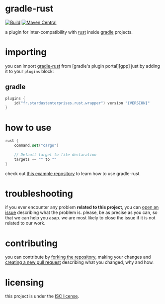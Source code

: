 # gradle-rust

[![Build][badge-github-ci]][project-gradle-ci]
[![Maven Central][badge-mvnc]][project-mvnc]

a plugin for inter-compatibility with [rust][rust] inside [gradle][gradle] projects.

# importing

you can import [gradle-rust][project-url] from [gradle's plugin portal][gpp] just by adding it to your `plugins` block:

## gradle

```kotlin
plugins {
    id("fr.stardustenterprises.rust.wrapper") version "{VERSION}"
}
```

# how to use

```kotlin
rust {
    command.set("cargo")
    
    // Default target to file declaration
    targets += "" to ""
}
```

check out [this example repository](https://github.com/stardust-enterprises/gradle-rust-example) to learn 
how to use gradle-rust

# troubleshooting

if you ever encounter any problem **related to this project**, you can [open an issue][new-issue] describing what the
problem is. please, be as precise as you can, so that we can help you asap. we are most likely to close the issue if it
is not related to our work.

# contributing

you can contribute by [forking the repository][fork], making your changes and [creating a new pull request][new-pr]
describing what you changed, why and how.

# licensing

this project is under the [ISC license][project-license].


<!-- Links -->

[jvm]: https://adoptium.net "adoptium website"

[kotlin]: https://kotlinlang.org "kotlin website"

[gradle]: https://gradle.org "gradle website"

[rust]: https://rust-lang.org "rust website"

[mvnc]: https://repo1.maven.org/maven2/ "maven central website"

<!-- Project Links -->

[project-url]: https://github.com/stardust-enterprises/gradle-rust "project github repository"

[fork]: https://github.com/stardust-enterprises/gradle-rust/fork "fork this repository"

[new-pr]: https://github.com/stardust-enterprises/gradle-rust/pulls/new "create a new pull request"

[new-issue]: https://github.com/stardust-enterprises/gradle-rust/issues/new "create a new issue"

[project-mvnc]: https://maven-badges.herokuapp.com/maven-central/fr.stardustenterprises/gradle-rust "maven central repository"

[project-gradle-ci]: https://github.com/stardust-enterprises/gradle-rust/actions/workflows/gradle-ci.yml "gradle ci workflow"

[project-license]: https://github.com/stardust-enterprises/gradle-rust/blob/trunk/LICENSE "LICENSE source file"

<!-- Badges -->

[badge-mvnc]: https://maven-badges.herokuapp.com/maven-central/fr.stardustenterprises/gradle-rust/badge.svg "maven central badge"

[badge-github-ci]: https://github.com/stardust-enterprises/gradle-rust/actions/workflows/build.yml/badge.svg?branch=trunk "github actions badge"
